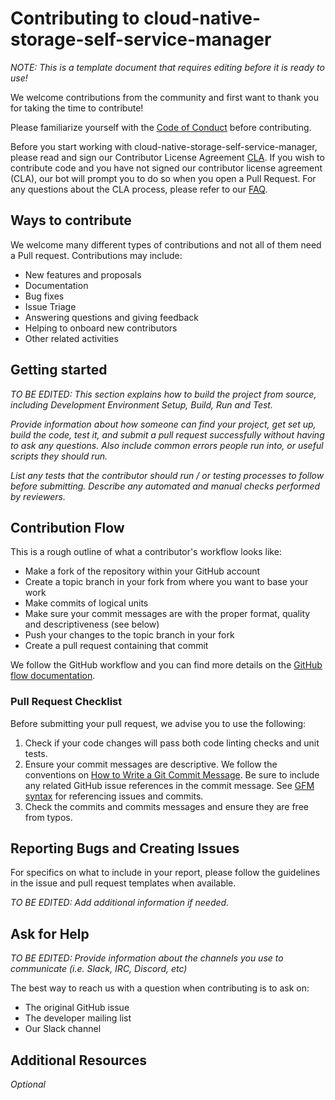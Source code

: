 # Contributing to cloud-native-storage-self-service-manager

_NOTE: This is a template document that requires editing before it is ready to use!_

We welcome contributions from the community and first want to thank you for taking the time to contribute!

Please familiarize yourself with the [Code of Conduct](https://github.com/vmware/.github/blob/main/CODE_OF_CONDUCT.md) before contributing.

Before you start working with cloud-native-storage-self-service-manager, please read and sign our Contributor License Agreement [CLA](https://cla.vmware.com/cla/1/preview). If you wish to contribute code and you have not signed our contributor license agreement (CLA), our bot will prompt you to do so when you open a Pull Request. For any questions about the CLA process, please refer to our [FAQ]([https://cla.vmware.com/faq](https://cla.vmware.com/faq)).

## Ways to contribute

We welcome many different types of contributions and not all of them need a Pull request. Contributions may include:

* New features and proposals
* Documentation
* Bug fixes
* Issue Triage
* Answering questions and giving feedback
* Helping to onboard new contributors
* Other related activities

## Getting started

_TO BE EDITED: This section explains how to build the project from source, including Development Environment Setup, Build, Run and Test._

_Provide information about how someone can find your project, get set up, build the code, test it, and submit a pull request successfully without having to ask any questions. Also include common errors people run into, or useful scripts they should run._

_List any tests that the contributor should run / or testing processes to follow before submitting. Describe any automated and manual checks performed by reviewers._


## Contribution Flow

This is a rough outline of what a contributor's workflow looks like:

* Make a fork of the repository within your GitHub account
* Create a topic branch in your fork from where you want to base your work
* Make commits of logical units
* Make sure your commit messages are with the proper format, quality and descriptiveness (see below)
* Push your changes to the topic branch in your fork
* Create a pull request containing that commit

We follow the GitHub workflow and you can find more details on the [GitHub flow documentation](https://docs.github.com/en/get-started/quickstart/github-flow).


### Pull Request Checklist

Before submitting your pull request, we advise you to use the following:

1. Check if your code changes will pass both code linting checks and unit tests.
2. Ensure your commit messages are descriptive. We follow the conventions on [How to Write a Git Commit Message](http://chris.beams.io/posts/git-commit/). Be sure to include any related GitHub issue references in the commit message. See [GFM syntax](https://guides.github.com/features/mastering-markdown/#GitHub-flavored-markdown) for referencing issues and commits.
3. Check the commits and commits messages and ensure they are free from typos.

## Reporting Bugs and Creating Issues

For specifics on what to include in your report, please follow the guidelines in the issue and pull request templates when available.

_TO BE EDITED: Add additional information if needed._


## Ask for Help

_TO BE EDITED: Provide information about the channels you use to communicate (i.e. Slack, IRC, Discord, etc)_

The best way to reach us with a question when contributing is to ask on:

* The original GitHub issue
* The developer mailing list
* Our Slack channel


## Additional Resources

_Optional_

